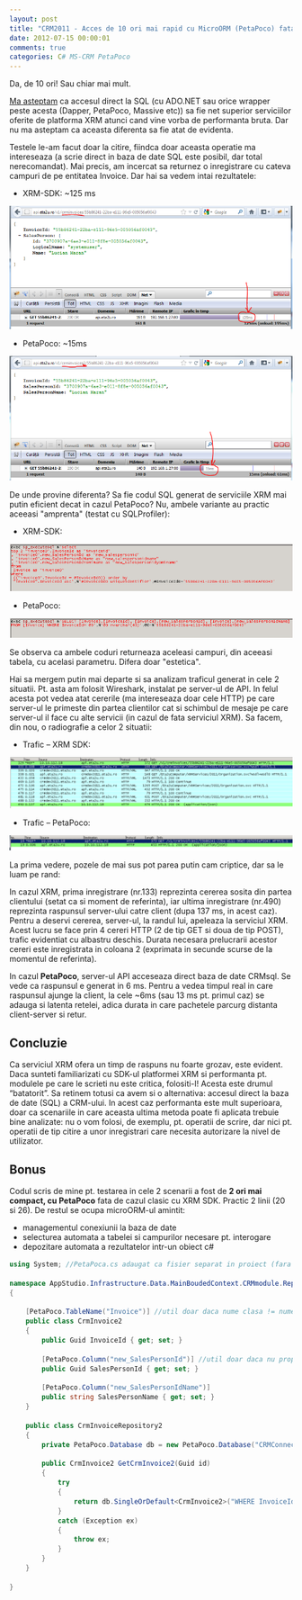 ```yaml
---
layout: post
title: "CRM2011 - Acces de 10 ori mai rapid cu MicroORM (PetaPoco) fata de XRM SDK"
date: 2012-07-15 00:00:01
comments: true
categories: C# MS-CRM PetaPoco
---
```


Da, de 10 ori! Sau chiar mai mult.

[Ma asteptam](http://www.toptensoftware.com/Articles/94/PetaPoco-More-Speed) ca accesul direct la SQL (cu ADO.NET sau orice wrapper peste acesta (Dapper, PetaPoco, Massive etc)) sa fie net superior serviciilor oferite de platforma XRM atunci cand vine vorba de performanta bruta. Dar nu ma asteptam ca aceasta diferenta sa fie atat de evidenta.

Testele le-am facut doar la citire, fiindca doar aceasta operatie ma intereseaza (a scrie direct in baza de date SQL este posibil, dar total nerecomandat). Mai precis, am incercat sa returnez o inregistrare cu cateva campuri de pe entitatea Invoice. Dar hai sa vedem intai rezultatele:

- XRM-SDK: ~125 ms

![](/assets/images/2012/InvoiceInBrowser-XRM-SDK.png)

- PetaPoco: ~15ms

![](/assets/images/2012/InvoiceInBrowser-PetaPoco.png)

De unde provine diferenta? Sa fie codul SQL generat de serviciile XRM mai putin eficient decat in cazul PetaPoco? Nu, ambele variante au practic aceeasi "amprenta" (testat cu SQLProfiler):

- XRM-SDK:

![](/assets/images/2012/InvoiceInSQL-XRM-SDK.png)

- PetaPoco:

![](/assets/images/2012/InvoiceInSQL-PetaPoco.png)

Se observa ca ambele coduri returneaza aceleasi campuri, din aceeasi tabela, cu acelasi parametru. Difera doar "estetica".

Hai sa mergem putin mai departe si sa analizam traficul generat in cele 2 situatii. Pt. asta am folosit Wireshark, instalat pe server-ul de API. In felul acesta pot vedea atat cererile (ma intereseaza doar cele HTTP) pe care server-ul le primeste din partea clientilor cat si schimbul de mesaje pe care server-ul il face cu alte servicii (in cazul de fata serviciul XRM). Sa facem, din nou, o radiografie a celor 2 situatii:

- Trafic – XRM SDK:

![](/assets/images/2012/InvoiceInHTTP-XRM-SDK.png)

- Trafic – PetaPoco:

![](/assets/images/2012/InvoiceInHTTP-PetaPoco.png)

La prima vedere, pozele de mai sus pot parea putin cam criptice, dar sa le luam pe rand:

In cazul XRM, prima inregistrare (nr.133) reprezinta cererea sosita din partea clientului (setat ca si moment de referinta), iar ultima inregistrare (nr.490) reprezinta raspunsul server-ului catre client (dupa 137 ms, in acest caz). Pentru a deservi cererea, server-ul, la randul lui, apeleaza la serviciul XRM. Acest lucru se face prin 4 cereri HTTP (2 de tip GET si doua de tip POST), trafic evidentiat cu albastru deschis. Durata necesara prelucrarii acestor cereri este inregistrata in coloana 2 (exprimata in secunde scurse de la momentul de referinta).

In cazul **PetaPoco**, server-ul API acceseaza direct baza de date CRMsql. Se vede ca raspunsul e generat in 6 ms. Pentru a vedea timpul real in care raspunsul ajunge la client, la cele ~6ms (sau 13 ms pt. primul caz) se adauga si latenta retelei, adica durata in care pachetele parcurg distanta client-server si retur.

## Concluzie

Ca serviciul XRM ofera un timp de raspuns nu foarte grozav, este evident. Daca sunteti familiarizati cu SDK-ul platformei XRM si performanta pt. modulele pe care le scrieti nu este critica, folositi-l! Acesta este drumul “batatorit”. Sa retinem totusi ca avem si o alternativa: accesul direct la baza de date (SQL) a CRM-ului. In acest caz performanta este mult superioara, doar ca scenariile in care aceasta ultima metoda poate fi aplicata trebuie bine analizate: nu o vom folosi, de exemplu, pt. operatii de scrire, dar nici pt. operatii de tip citire a unor inregistrari care necesita autorizare la nivel de utilizator.

## Bonus

Codul scris de mine pt. testarea in cele 2 scenarii a fost de **2 ori mai compact, cu PetaPoco** fata de cazul clasic cu XRM SDK. Practic 2 linii (20 si 26). De restul se ocupa microORM-ul amintit:

- managementul conexiunii la baza de date
- selecturea automata a tabelei si campurilor necesare pt. interogare
- depozitare automata a rezultatelor intr-un obiect c#

```csharp
using System; //PetaPoca.cs adaugat ca fisier separat in proiect (fara dll)

namespace AppStudio.Infrastructure.Data.MainBoudedContext.CRMmodule.Repositories
{

    [PetaPoco.TableName("Invoice")] //util doar daca nume clasa != nume tabela SQL
    public class CrmInvoice2
    {
        public Guid InvoiceId { get; set; }

        [PetaPoco.Column("new_SalesPersonId")] //util doar daca nu proprietate != nume coloana SQL
        public Guid SalesPersonId { get; set; }

        [PetaPoco.Column("new_SalesPersonIdName")]
        public string SalesPersonName { get; set; }
    }

    public class CrmInvoiceRepository2
    {
        private PetaPoco.Database db = new PetaPoco.Database("CRMConnectionString"); //din web.config

        public CrmInvoice2 GetCrmInvoice2(Guid id)
        {
            try
            {
                return db.SingleOrDefault<CrmInvoice2>("WHERE InvoiceId= @0", id); //select automat; bind automat
            }
            catch (Exception ex)
            {
                throw ex;
            }
        }
    }

}
```
